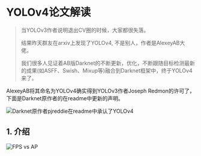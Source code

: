 # YOLOv4论文解读

> 当YOLOv3作者说明退出CV圈的时候，大家都很失落。
>
> 结果昨天群友在arxiv上发现了YOLOv4, 不是别人，作者是AlexeyAB大佬。
>
> 我们很多人见证着AB版Darknet的不断更新，优化，不断跟随目标检测最新的成果(如ASFF、Swish、Mixup等)融合到Darknet框架中，终于YOLOv4来了。

AlexeyAB将其命名为YOLOv4确实得到YOLOv3作者Joseph Redmon的许可了，下面是Darknet原作者的在readme中更新的声明。

![Darknet原作者pjreddie在readme中承认了YOLOv4](https://img-blog.csdnimg.cn/20200424101249538.png?x-oss-process=image/watermark,type_ZmFuZ3poZW5naGVpdGk,shadow_10,text_aHR0cHM6Ly9ibG9nLmNzZG4ubmV0L0REX1BQX0pK,size_16,color_FFFFFF,t_70)

## 1. 介绍

![FPS vs AP](https://img-blog.csdnimg.cn/2020042410252679.png?x-oss-process=image/watermark,type_ZmFuZ3poZW5naGVpdGk,shadow_10,text_aHR0cHM6Ly9ibG9nLmNzZG4ubmV0L0REX1BQX0pK,size_16,color_FFFFFF,t_70)

